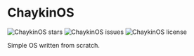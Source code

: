 # ChaykinOS

![ChaykinOS stars](https://img.shields.io/github/stars/game-lover/ChaykinOS.svg)
![ChaykinOS issues](https://img.shields.io/github/issues/game-lover/ChaykinOS.svg)
![ChaykinOS license](https://img.shields.io/github/license/game-lover/ChaykinOS.svg)

Simple OS written from scratch.
